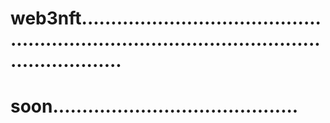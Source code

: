 # web3nft.................................................................................................................
# soon..........................................

